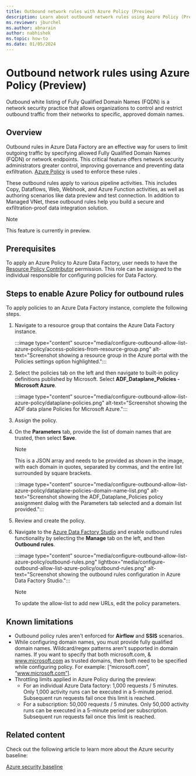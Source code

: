 ```yaml
---
title: Outbound network rules with Azure Policy (Preview)
description: Learn about outbound network rules using Azure Policy (Preview).
ms.reviewer: jburchel
ms.author: abnarain
author: nabhishek
ms.topic: how-to
ms.date: 01/05/2024
---
```


# Outbound network rules using Azure Policy (Preview)

Outbound white listing of Fully Qualified Domain Names (FQDN) is a network security practice that allows organizations to control and restrict outbound traffic from their networks to specific, approved domain names.

## Overview

Outbound rules in Azure Data Factory are an effective way for users to limit outgoing traffic by specifying allowed Fully Qualified Domain Names (FQDN) or network endpoints. This critical feature offers network security administrators greater control, improving governance and preventing data exfiltration. [Azure Policy](https://portal.azure.com/#view/Microsoft_Azure_Policy/PolicyDetailBlade/definitionId/%2Fproviders%2FMicrosoft.Authorization%2FpolicyDefinitions%2F3d02a511-74e5-4dab-a5fd-878704d4a61a) is used to enforce these rules .  

These outbound rules apply to various pipeline activities. This includes Copy, Dataflows, Web, Webhook, and Azure Function activities, as well as authoring scenarios like data preview and test connection. In addition to Managed VNet, these outbound rules help you build a secure and exfiltration-proof data integration solution.

> [!NOTE]
> This feature is currently in preview.

## Prerequisites

To apply an Azure Policy to Azure Data Factory, user needs to have the [Resource Policy Contributor](/azure/role-based-access-control/built-in-roles#resource-policy-contributor) permission. This role can be assigned to the individual responsible for configuring policies for Data Factory.

## Steps to enable Azure Policy for outbound rules

To apply policies to an Azure Data Factory instance, complete the following steps.

1. Navigate to a resource group that contains the Azure Data Factory instance.

   :::image type="content" source="media/configure-outbound-allow-list-azure-policy/access-policies-from-resource-group.png" alt-text="Screenshot showing a resource group in the Azure portal with the Policies settings option highlighted.":::

1. Select the policies tab on the left and then navigate to built-in policy definitions published by Microsoft. Select **ADF_Dataplane_Policies - Microsoft Azure**.

   :::image type="content" source="media/configure-outbound-allow-list-azure-policy/dataplane-policies.png" alt-text="Screenshot showing the ADF data plane Policies for Microsoft Azure.":::

1. Assign the policy.

1. On the **Parameters** tab, provide the list of domain names that are trusted, then select **Save**.

   > [!NOTE]
   > This is a JSON array and needs to be provided as shown in the image, with each domain in quotes, separated by commas, and the entire list surrounded by square brackets.

   :::image type="content" source="media/configure-outbound-allow-list-azure-policy/dataplane-policies-domain-name-list.png" alt-text="Screenshot showing the ADF_Dataplane_Policies policy assignment dialog with the Parameters tab selected and a domain list provided.":::

1. Review and create the policy.

1. Navigate to the [Azure Data Factory Studio](https://adf.azure.com) and enable outbound rules functionality by selecting the **Manage** tab on the left, and then **Outbound rules**.

   :::image type="content" source="media/configure-outbound-allow-list-azure-policy/outbound-rules.png" lightbox="media/configure-outbound-allow-list-azure-policy/outbound-rules.png" alt-text="Screenshot showing the outbound rules configuration in Azure Data Factory Studio.":::

   > [!NOTE]
   > To update the allow-list to add new URLs, edit the policy parameters.

## Known limitations

- Outbound policy rules aren't enforced for **Airflow** and **SSIS** scenarios.
- While configuring domain names, you must provide fully qualified domain names. Wildcard/regex patterns aren't supported in domain names. If you want to specify that both microsoft.com, & www.microsoft.com as trusted domains, then both need to be specified while configuring policy. For example: [“microsoft.com”, “www.microsoft.com”].
- Throttling limits applied in Azure Policy during the preview: 
  - For an individual Azure Data factory: 1,000 requests / 5 minutes. Only 1,000 activity runs can be executed in a 5-minute period. Subsequent run requests fail once this limit is reached. 
  - For a subscription: 50,000 requests / 5 minutes. Only 50,000 activity runs can be executed in a 5-minute period per subscription. Subsequent run requests fail once this limit is reached.

## Related content

Check out the following article to learn more about the Azure security baseline:

[Azure security baseline](/security/benchmark/azure/baselines/data-factory-security-baseline?toc=%2Fazure%2Fdata-factory%2FTOC.json)
